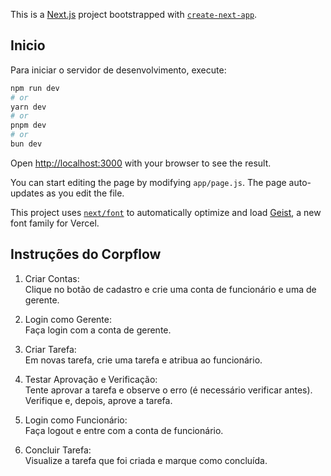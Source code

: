This is a [Next.js](https://nextjs.org) project bootstrapped with [`create-next-app`](https://nextjs.org/docs/app/api-reference/cli/create-next-app).

## Inicio

Para iniciar o servidor de desenvolvimento, execute:

```bash
npm run dev
# or
yarn dev
# or
pnpm dev
# or
bun dev
```

Open [http://localhost:3000](http://localhost:3000) with your browser to see the result.

You can start editing the page by modifying `app/page.js`. The page auto-updates as you edit the file.

This project uses [`next/font`](https://nextjs.org/docs/app/building-your-application/optimizing/fonts) to automatically optimize and load [Geist](https://vercel.com/font), a new font family for Vercel.

## Instruções do Corpflow

1. Criar Contas:  
Clique no botão de cadastro e crie uma conta de funcionário e uma de gerente.

2. Login como Gerente:  
Faça login com a conta de gerente.

3. Criar Tarefa:  
Em novas tarefa, crie uma tarefa e atribua ao funcionário.

4. Testar Aprovação e Verificação:  
Tente aprovar a tarefa e observe o erro (é necessário verificar antes).  
Verifique e, depois, aprove a tarefa.

5. Login como Funcionário:  
Faça logout e entre com a conta de funcionário.

6. Concluir Tarefa:  
Visualize a tarefa que foi criada e marque como concluída.
